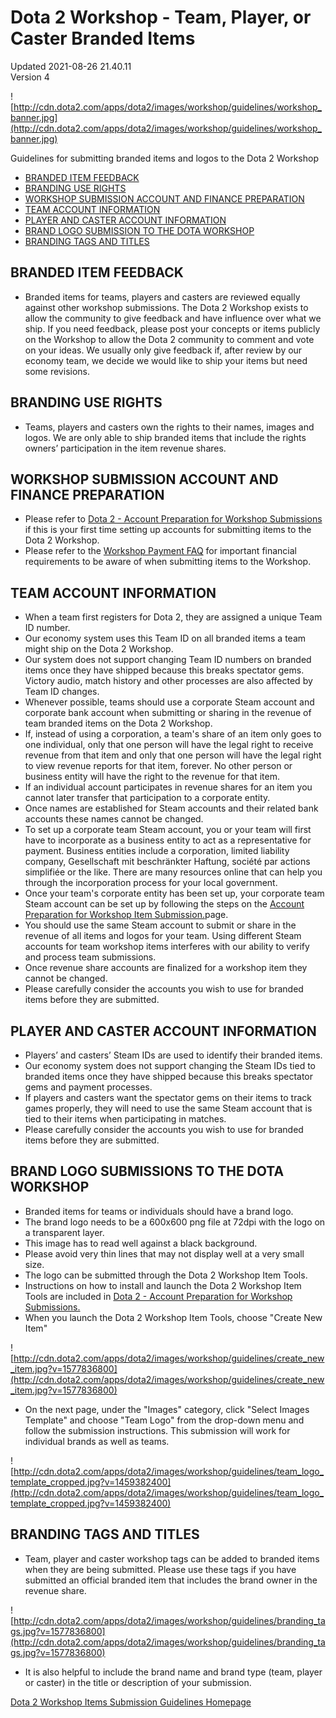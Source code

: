 # Dota 2 Workshop - Team, Player, or Caster Branded Items
Updated 2021-08-26 21.40.11  
Version 4  

![http://cdn.dota2.com/apps/dota2/images/workshop/guidelines/workshop_banner.jpg](http://cdn.dota2.com/apps/dota2/images/workshop/guidelines/workshop_banner.jpg)  
  
Guidelines for submitting branded items and logos to the Dota 2 Workshop  
  
* [BRANDED ITEM FEEDBACK](#feedback)
* [BRANDING USE RIGHTS](#rights)
* [WORKSHOP SUBMISSION ACCOUNT AND FINANCE PREPARATION](#account)
* [TEAM ACCOUNT INFORMATION](#team)
* [PLAYER AND CASTER ACCOUNT INFORMATION](#player)
* [BRAND LOGO SUBMISSION TO THE DOTA WORKSHOP](#logo)
* [BRANDING TAGS AND TITLES](#tags)
  
  
  
  
## BRANDED ITEM FEEDBACK
* Branded items for teams, players and casters are reviewed equally against other workshop submissions. The Dota 2 Workshop exists to allow the community to give feedback and have influence over what we ship. If you need feedback, please post your concepts or items publicly on the Workshop to allow the Dota 2 community to comment and vote on your ideas. We usually only give feedback if, after review by our economy team, we decide we would like to ship your items but need some revisions.
  
  
  
  
## BRANDING USE RIGHTS
* Teams, players and casters own the rights to their names, images and logos. We are only able to ship branded items that include the rights owners’ participation in the item revenue shares.
  
  
  
  
## WORKSHOP SUBMISSION ACCOUNT AND FINANCE PREPARATION
* Please refer to [Dota 2 - Account Preparation for Workshop Submissions](https://help.steampowered.com/en/faqs/view/0CCF-571A-4430-0130) if this is your first time setting up accounts for submitting items to the Dota 2 Workshop.
* Please refer to the [Workshop Payment FAQ](http://steamcommunity.com/workshop/workshoppaymentinfofaq) for important financial requirements to be aware of when submitting items to the Workshop.
  
  
  
  
## TEAM ACCOUNT INFORMATION
* When a team first registers for Dota 2, they are assigned a unique Team ID number.
* Our economy system uses this Team ID on all branded items a team might ship on the Dota 2 Workshop.
* Our system does not support changing Team ID numbers on branded items once they have shipped because this breaks spectator gems. Victory audio, match history and other processes are also affected by Team ID changes.
* Whenever possible, teams should use a corporate Steam account and corporate bank account when submitting or sharing in the revenue of team branded items on the Dota 2 Workshop.
* If, instead of using a corporation, a team's share of an item only goes to one individual, only that one person will have the legal right to receive revenue from that item and only that one person will have the legal right to view revenue reports for that item, forever. No other person or business entity will have the right to the revenue for that item.
* If an individual account participates in revenue shares for an item you cannot later transfer that participation to a corporate entity.
* Once names are established for Steam accounts and their related bank accounts these names cannot be changed.
* To set up a corporate team Steam account, you or your team will first have to incorporate as a business entity to act as a representative for payment. Business entities include a corporation, limited liability company, Gesellschaft mit beschränkter Haftung, société par actions simplifiée or the like. There are many resources online that can help you through the incorporation process for your local government.
* Once your team's corporate entity has been set up, your corporate team Steam account can be set up by following the steps on the [Account Preparation for Workshop Item Submission.](https://support.steampowered.com/kb/8860-WOSX-7503/dota-2-account-preparation-for-workshop-item-submission)page.
* You should use the same Steam account to submit or share in the revenue of all items and logos for your team. Using different Steam accounts for team workshop items interferes with our ability to verify and process team submissions.
* Once revenue share accounts are finalized for a workshop item they cannot be changed.
*  Please carefully consider the accounts you wish to use for branded items before they are submitted.
  
  
  
  
## PLAYER AND CASTER ACCOUNT INFORMATION
* Players’ and casters’ Steam IDs are used to identify their branded items.
* Our economy system does not support changing the Steam IDs tied to branded items once they have shipped because this breaks spectator gems and payment processes.
* If players and casters want the spectator gems on their items to track games properly, they will need to use the same Steam account that is tied to their items when participating in matches.
*  Please carefully consider the accounts you wish to use for branded items before they are submitted.
  
  
  
  
## BRAND LOGO SUBMISSIONS TO THE DOTA WORKSHOP
*  Branded items for teams or individuals should have a brand logo.
* The brand logo needs to be a 600x600 png file at 72dpi with the logo on a transparent layer.
* This image has to read well against a black background.
* Please avoid very thin lines that may not display well at a very small size.
* The logo can be submitted through the Dota 2 Workshop Item Tools.
* Instructions on how to install and launch the Dota 2 Workshop Item Tools are included in [Dota 2 - Account Preparation for Workshop Submissions.](https://help.steampowered.com/en/faqs/view/0CCF-571A-4430-0130)
* When you launch the Dota 2 Workshop Item Tools, choose "Create New Item"
  
  
![http://cdn.dota2.com/apps/dota2/images/workshop/guidelines/create_new_item.jpg?v=1577836800](http://cdn.dota2.com/apps/dota2/images/workshop/guidelines/create_new_item.jpg?v=1577836800)  
  
*  On the next page, under the "Images" category, click "Select Images Template" and choose "Team Logo" from the drop-down menu and follow the submission instructions. This submission will work for individual brands as well as teams.
  
  
![http://cdn.dota2.com/apps/dota2/images/workshop/guidelines/team_logo_template_cropped.jpg?v=1459382400](http://cdn.dota2.com/apps/dota2/images/workshop/guidelines/team_logo_template_cropped.jpg?v=1459382400)  
  
  
  
## BRANDING TAGS AND TITLES
* Team, player and caster workshop tags can be added to branded items when they are being submitted. Please use these tags if you have submitted an official branded item that includes the brand owner in the revenue share.
  
  
![http://cdn.dota2.com/apps/dota2/images/workshop/guidelines/branding_tags.jpg?v=1577836800](http://cdn.dota2.com/apps/dota2/images/workshop/guidelines/branding_tags.jpg?v=1577836800)  
  
* It is also helpful to include the brand name and brand type (team, player or caster) in the title or description of your submission.
  
  
[Dota 2 Workshop Items Submission Guidelines Homepage](http://www.dota2.com/workshop/)